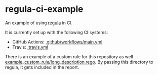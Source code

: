 # regula-ci-example

An example of using [regula] in CI.

It is currently set up with the following CI systems:

 -  GitHub Actions: [.github/workflows/main.yml](.github/workflows/main.yml)
 -  Travis: [.travis.yml](.travis.yml)

There is an example of a custom rule for this repository as well --
[example\_custom\_rule/long_description.rego](example\_custom\_rule/long_description.rego).
By passing this directory to regula, it gets included in the report.

[regula]: https://github.com/fugue/regula
